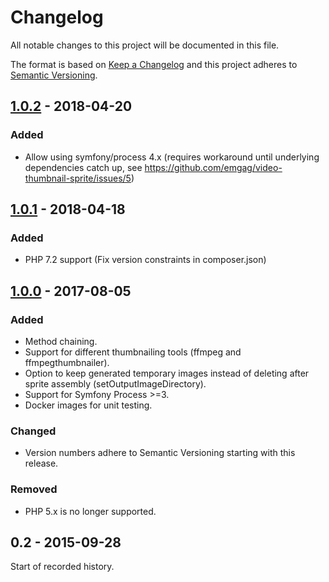 # Changelog

All notable changes to this project will be documented in this file.

The format is based on [Keep a Changelog](http://keepachangelog.com/en/1.0.0/)
and this project adheres to [Semantic Versioning](http://semver.org/spec/v2.0.0.html).

## [1.0.2] - 2018-04-20

### Added

- Allow using symfony/process 4.x (requires workaround until underlying dependencies catch up, see https://github.com/emgag/video-thumbnail-sprite/issues/5)

## [1.0.1] - 2018-04-18

### Added

- PHP 7.2 support (Fix version constraints in composer.json)

## [1.0.0] - 2017-08-05

### Added

- Method chaining.
- Support for different thumbnailing tools (ffmpeg and ffmpegthumbnailer).
- Option to keep generated temporary images instead of deleting after sprite assembly (setOutputImageDirectory). 
- Support for Symfony Process >=3.
- Docker images for unit testing.

### Changed

- Version numbers adhere to Semantic Versioning starting with this release.

### Removed
- PHP 5.x is no longer supported. 

## 0.2 - 2015-09-28
Start of recorded history.

[Unreleased]: https://github.com/emgag/video-thumbnail-sprite/compare/v1.0.2...HEAD
[1.0.2]: https://github.com/emgag/video-thumbnail-sprite/compare/v1.0.1...v1.0.2
[1.0.1]: https://github.com/emgag/video-thumbnail-sprite/compare/v1.0.0...v1.0.1
[1.0.0]: https://github.com/emgag/video-thumbnail-sprite/compare/v0.2...v1.0.0
